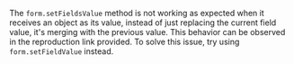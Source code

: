 The `form.setFieldsValue` method is not working as expected when it receives an object as its value, instead of just replacing the current field value, it's merging with the previous value. This behavior can be observed in the reproduction link provided. To solve this issue, try using `form.setFieldValue` instead.
